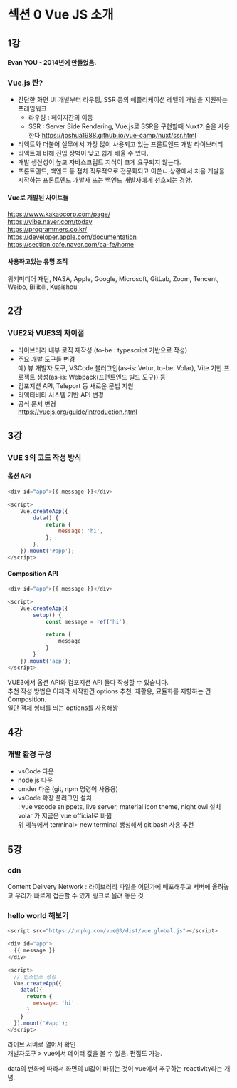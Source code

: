 # 섹션 0 Vue JS 소개

## 1강

#### Evan YOU - 2014년에 만들었음.

### Vue.js 란?
* 간단한 화면 UI 개발부터 라우팅, SSR 등의 애플리케이션 레벨의 개발을 지원하는 프레임워크
    * 라우팅 : 페이지간의 이동 
    * SSR : Server Side Rendering, Vue.js로 SSR을 구현할때 Nuxt기술을 사용한다
        https://joshua1988.github.io/vue-camp/nuxt/ssr.html
* 리액트와 더불어 실무에서 가장 많이 사용되고 있는 프론트엔드 개발 라이브러리
* 리액트에 비해 진입 장벽이 낮고 쉽게 배울 수 있다.
* 개발 생산성이 높고 자바스크립트 지식이 크게 요구되지 않는다.
* 프론트엔드, 백엔드 등 점차 직무적으로 전문화되고 이쓴ㄴ 상황에서 처음 개발을 시작하는 프론트엔드 개발자 또는 백엔드 개발자에게
선호되는 경향.

#### Vue로 개발된 사이트들
https://www.kakaocorp.com/page/<br/>
https://vibe.naver.com/today<br/>
https://programmers.co.kr/<br/>
https://developer.apple.com/documentation<br/>
https://section.cafe.naver.com/ca-fe/home<br/>

#### 사용하고있는 유명 조직
위키미디어 재단, NASA, Apple, Google, Microsoft, GitLab, Zoom, Tencent, Weibo, Bilibili, Kuaishou

## 2강

### VUE2와 VUE3의 차이점
* 라이브러리 내부 로직 재작성 (to-be : typescript 기반으로 작성)
* 주요 개발 도구들 변경<br/>
    예) 뷰 개발자 도구, VSCode 블러그인(as-is: Vetur, to-be: Volar), Vite 기반 프로젝트 생성(as-is: Webpack(프런트엔드 빌드 도구)) 등
* 컴포지션 API, Teleport 등 새로운 문법 지원 
* 리액티비티 시스템 기반 API 변경
* 공식 문서 변경<br/>
https://vuejs.org/guide/introduction.html

## 3강

### VUE 3의 코드 작성 방식

#### 옵션 API
```javascript
<div id="app">{{ message }}</div>

<script>
    Vue.createApp({
        data() {
            return {
                message: 'hi',
            };
        },
    }).mount('#app');
</script>
```
#### Composition API
```javascript
<div id="app">{{ message }}</div>

<script>
    Vue.createApp({
        setup() {
            const message = ref('hi');

            return {
                message
            }
        }
    }).mount('app');
</script>
```

VUE3에서 옵션 API와 컴포지션 API 둘다 작성할 수 있습니다.<br/>
추천 작성 방법은 이제막 시작한건 options 추천. 재활용, 묘듈화를 지향하는 건 Composition.<br/>
일단 객체 형태를 띄는 options를 사용해봥

## 4강

### 개발 환경 구성
- vsCode 다운
- node js 다운 
- cmder 다운 (git, npm 명령어 사용용)
- vsCode 확장 플러그인 설치 <br/>
    : vue vscode snippets, live server, material icon theme, night owl 설치 <br/>
     volar 가 지금은 vue official로 바뀜<br/>
    위 메뉴에서 terminal> new terminal 생성해서 git bash 사용 추천

## 5강

### cdn
Content Delivery Network : 라이브러리 파일을 어딘가에 배포해두고 서버에 올려놓고 우리가 빠르게 접근할 수 있게 링크로 올려 놓은 것

### hello world 해보기 
```javascript
<script src="https://unpkg.com/vue@3/dist/vue.global.js"></script>

<div id="app">
  {{ message }}
</div>

<script>
  // 인스턴스 생성
  Vue.createApp({
    data(){
      return {
        message: 'hi'
      }
    }
  }).mount('#app');
</script>
```

라이브 서버로 열어서 확인  
개발자도구 > vue에서 데이터 값을 볼 수 있음. 편집도 가능.

data의 변화에 따라서 화면의 ui값이 바뀌는 것이 vue에서 추구하는 reactivity라는 개념.

